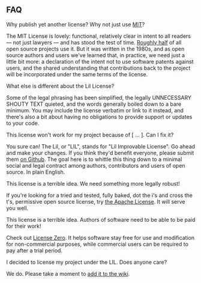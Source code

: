 FAQ
---

Why publish yet another license? Why not just use [MIT](http://mitlicense.org)?

The MIT License is lovely: functional, relatively clear in intent to all readers
— not just lawyers — and has stood the test of time.
[Roughly half](https://github.com/blog/1964-open-source-license-usage-on-github-com)
of all open source projects use it. But it was written in the 1980s, and as open
source authors and users we've learned that, in practice, we need just a little
bit more: a declaration of the intent not to use software patents against users,
and the shared understanding that contributions back to the project will be
incorporated under the same terms of the license.


What else is different about the Lil License?

Some of the legal phrasing has been simplified, the legally UNNECESSARY SHOUTY
TEXT quieted, and the words generally boiled down to a bare minimum. You may
include the license verbatim or link to it instead, and there's also a bit about
having no obligations to provide support or updates to your code.


This license won't work for my project because of [ ... ]. Can I fix it?

You sure can! The Lil, or "LIL", stands for "Lil Improvable License". Go ahead
and make your changes. If you think they'd benefit everyone, please submit them
[on Github](https://github.com/jashkenas/lil-license). The goal here is to
whittle this thing down to a minimal social and legal contract among authors,
contributors and users of open source. In plain English.


This license is a terrible idea. We need something more legally robust!

If you're looking for a tried and tested, fully baked, dot the i's and cross
the t's, permissive open source license, try
[the Apache License](https://www.apache.org/licenses/LICENSE-2.0). It will serve
you well.


This license is a terrible idea. Authors of software need to be able to be paid
for their work!

Check out [License Zero](https://licensezero.com/). It helps software stay free
for use and modification for non-commercial purposes, while commercial users
can be required to pay after a trial period.


I decided to license my project under the LIL. Does anyone care?

We do. Please take a moment to
[add it to the wiki](https://github.com/jashkenas/lil-license/wiki/List-of-LIL-Licensed-Projects).
